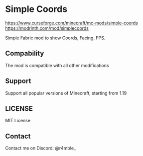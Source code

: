 # Simple Coords
https://www.curseforge.com/minecraft/mc-mods/simple-coords <br/> 
https://modrinth.com/mod/simplecoords

Simple Fabric mod to show Coords, Facing, FPS.
## Compability
The mod is compatible with all other modifications

## Support 
Support all popular versions of Minecraft, starting from 1.19

## LICENSE
MIT License

## Contact
Contact me on Discord: @r4mble_
